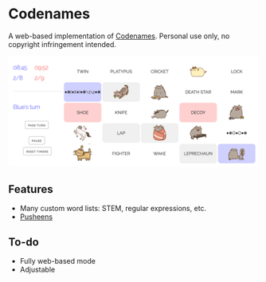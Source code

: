 Codenames
=========

A web-based implementation of [Codenames](http://github.com). Personal use only, no copyright infringement intended.

![screenshot](screenshot.png)


Features
--------

- Many custom word lists: STEM, regular expressions, etc.
- [Pusheens](http://www.pusheen.com/)

To-do
-----

- Fully web-based mode
- Adjustable 